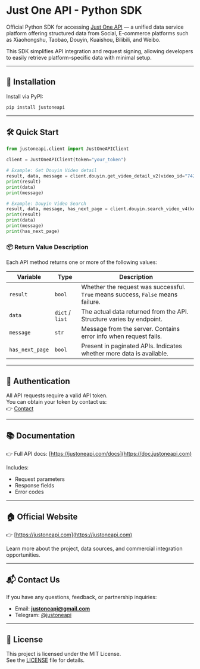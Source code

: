 # Just One API - Python SDK

Official Python SDK for accessing [Just One API](https://justoneapi.com) — a unified data service platform offering structured data from Social, E-commerce platforms such as Xiaohongshu, Taobao, Douyin, Kuaishou, Bilibili, and Weibo.

This SDK simplifies API integration and request signing, allowing developers to easily retrieve platform-specific data with minimal setup.

---

## 🚀 Installation

Install via PyPI:

```bash
pip install justoneapi
```

---

## 🛠 Quick Start

```python
from justoneapi.client import JustOneAPIClient

client = JustOneAPIClient(token="your_token")

# Example: Get Douyin Video detail
result, data, message = client.douyin.get_video_detail_v2(video_id="7428906452091145483")
print(result)
print(data)
print(message)

# Example: Douyin Video Search
result, data, message, has_next_page = client.douyin.search_video_v4(keyword="deepseek", sort_type="_0", publish_time="_0", duration="_0", page=1)
print(result)
print(data)
print(message)
print(has_next_page)
```

### 📦 Return Value Description

Each API method returns one or more of the following values:

| Variable         | Type     | Description |
|------------------|----------|-------------|
| `result`         | `bool`   | Whether the request was successful. `True` means success, `False` means failure. |
| `data`           | `dict` / `list` | The actual data returned from the API. Structure varies by endpoint. |
| `message`        | `str`    | Message from the server. Contains error info when request fails. |
| `has_next_page`  | `bool`   | Present in paginated APIs. Indicates whether more data is available. |

---

## 🔐 Authentication

All API requests require a valid API token.  
You can obtain your token by contact us:  
👉 [Contact](https://justoneapi.com/contact)

---

## 📚 Documentation

👉 Full API docs: [https://justoneapi.com/docs](https://doc.justoneapi.com)

Includes:
- Request parameters
- Response fields
- Error codes

---

## 🏠 Official Website

👉 [https://justoneapi.com](https://justoneapi.com)

Learn more about the project, data sources, and commercial integration opportunities.

---

## 📬 Contact Us

If you have any questions, feedback, or partnership inquiries:

- Email: **justoneapi@gmail.com**
- Telegram: [@justoneapi](https://t.me/justoneapi)

---

## 🪪 License

This project is licensed under the MIT License.  
See the [LICENSE](./LICENSE) file for details.